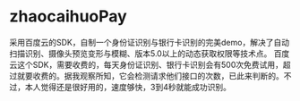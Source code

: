 # zhaocaihuoPay
采用百度云的SDK，自制一个身份证识别与银行卡识别的完美demo，解决了自动扫描识别、摄像头预览变形与模糊、版本5.0以上的动态获取权限等技术点。
百度云这个SDK，需要收费的，每天身份证识别、银行卡识别会有500次免费试用，超过就要收费的。据我观察所知，它会检测请求他们接口的次数，已此来判断的。不过，本人觉得还是很好用的，速度够快，3到4秒就能成功识别。



